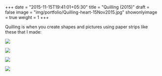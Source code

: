 +++
date = "2015-11-15T19:41:01+05:30"
title = "Quilling (2015)"
draft = false
image = "img/portfolio/Quilling-heart-15Nov2015.jpg"
showonlyimage = true
weight = 1
+++

Quilling is when you create shapes and pictures using paper strips like these that I made:

<!--more-->

![](/img/portfolio/Quilling-heart-15Nov2015.jpg)

![](/img/portfolio/Quilling-necklace-15Nov2015.jpg)

![](/img/portfolio/Quilling-tiara-15Nov2015.jpg)

![](/img/portfolio/Quilling-fun-15Nov2015.jpg)